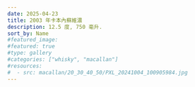 ```yaml
---
date: 2025-04-23
title: 2003 年卡本內蘇維濃
description: 12.5 度, 750 毫升.
sort_by: Name
#featured_image: 
#featured: true
#type: gallery
#categories: ["whisky", "macallan"]
#resources:
#  - src: macallan/20_30_40_50/PXL_20241004_100905984.jpg
---
```

